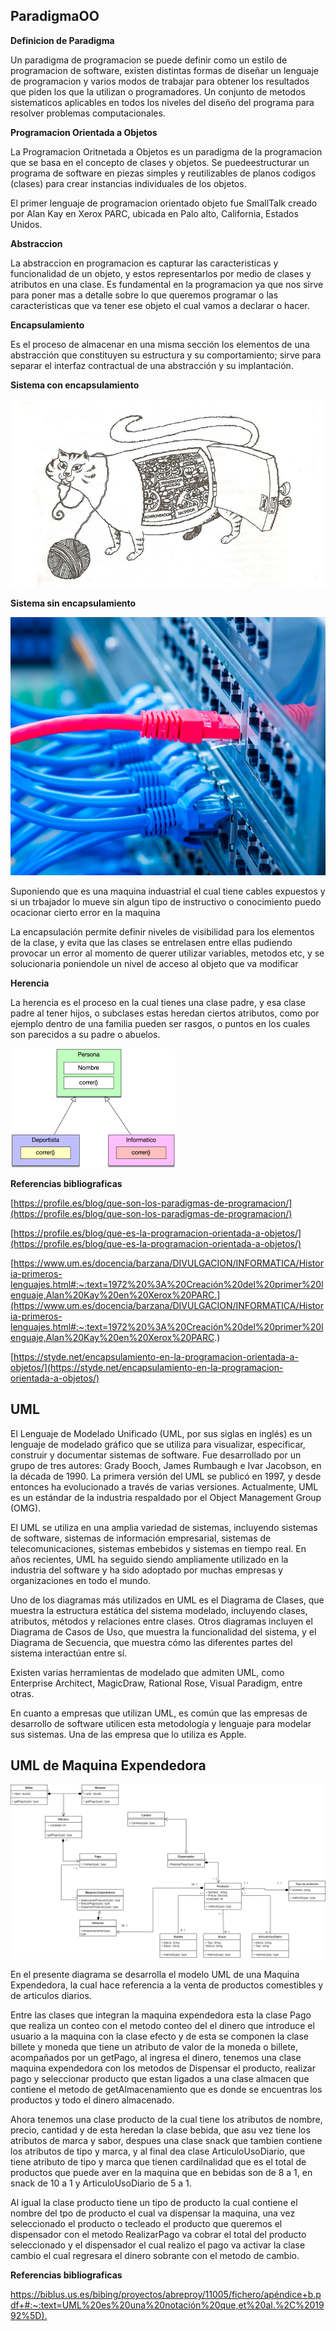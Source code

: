 ## ParadigmaOO
__Definicion de Paradigma__

Un paradigma de programacion se puede definir como un estilo de programacion de software, existen distintas formas de diseñar un lenguaje de programacion y varios modos de trabajar para obtener los resultados que piden los que la utilizan o programadores. Un conjunto de metodos sistematicos aplicables en todos los niveles del diseño del programa para resolver problemas computacionales.

__Programacion Orientada a Objetos__

La Programacion Oritnetada a Objetos es un paradigma de la programacion que se basa en el concepto de clases y objetos. Se puedeestructurar un programa de software en piezas simples y reutilizables de planos codigos (clases) para crear instancias individuales de los objetos.

El primer lenguaje de programacion orientado objeto fue SmallTalk creado por Alan Kay en Xerox PARC, ubicada en Palo alto, California, Estados Unidos.

__Abstraccion__

La abstraccion en programacion es capturar las caracteristicas y funcionalidad de un objeto, y estos representarlos por medio de clases y atributos en una clase. Es fundamental en la programacion ya que nos sirve para poner mas a detalle sobre lo que queremos programar o las caracteristicas que va tener ese objeto el cual vamos a declarar o hacer.

__Encapsulamiento__

Es el proceso de almacenar en una misma sección los elementos de una abstracción que constituyen su estructura y su comportamiento; sirve para separar el interfaz contractual de una abstracción y su implantación.

**Sistema con encapsulamiento**

![](https://github.com/LuisRoldanC/ProgOO/blob/main/Encapsulamiento.png)

**Sistema sin encapsulamiento**

![](https://github.com/LuisRoldanC/ProgOO/blob/main/Sistema%20sin%20encapsulamiento.jpg)

Suponiendo que es una maquina induastrial el cual tiene cables expuestos y si un trbajador lo mueve sin algun tipo de instructivo o conocimiento puedo ocacionar cierto error en la maquina

La encapsulación permite definir niveles de visibilidad para los elementos de la clase, y evita que las clases se entrelasen entre ellas pudiendo provocar un error al momento de querer utilizar variables, metodos etc, y se solucionaria poniendole un nivel de acceso al objeto que va modificar

__Herencia__

La herencia es el proceso en la cual tienes una clase padre, y esa clase padre al tener hijos, o subclases estas heredan ciertos atributos, como por ejemplo dentro de una familia pueden ser rasgos, o puntos en los cuales son parecidos a su padre o abuelos.

![](https://github.com/LuisRoldanC/ProgOO/blob/main/Herencia.png)


__Referencias bibliograficas__

[https://profile.es/blog/que-son-los-paradigmas-de-programacion/](https://profile.es/blog/que-son-los-paradigmas-de-programacion/)

[https://profile.es/blog/que-es-la-programacion-orientada-a-objetos/](https://profile.es/blog/que-es-la-programacion-orientada-a-objetos/)

[https://www.um.es/docencia/barzana/DIVULGACION/INFORMATICA/Historia-primeros-lenguajes.html#:~:text=1972%20%3A%20Creación%20del%20primer%20lenguaje,Alan%20Kay%20en%20Xerox%20PARC.](https://www.um.es/docencia/barzana/DIVULGACION/INFORMATICA/Historia-primeros-lenguajes.html#:~:text=1972%20%3A%20Creación%20del%20primer%20lenguaje,Alan%20Kay%20en%20Xerox%20PARC.)

[https://styde.net/encapsulamiento-en-la-programacion-orientada-a-objetos/](https://styde.net/encapsulamiento-en-la-programacion-orientada-a-objetos/)

## UML
El Lenguaje de Modelado Unificado (UML, por sus siglas en inglés) es un lenguaje de modelado gráfico que se utiliza para visualizar, especificar, construir y documentar sistemas de software. Fue desarrollado por un grupo de tres autores: Grady Booch, James Rumbaugh e Ivar Jacobson, en la década de 1990.
La primera versión del UML se publicó en 1997, y desde entonces ha evolucionado a través de varias versiones. Actualmente, UML es un estándar de la industria respaldado por el Object Management Group (OMG).

El UML se utiliza en una amplia variedad de sistemas, incluyendo sistemas de software, sistemas de información empresarial, sistemas de telecomunicaciones, sistemas embebidos y sistemas en tiempo real. En años recientes, UML ha seguido siendo ampliamente utilizado en la industria del software y ha sido adoptado por muchas empresas y organizaciones en todo el mundo.

Uno de los diagramas más utilizados en UML es el Diagrama de Clases, que muestra la estructura estática del sistema modelado, incluyendo clases, atributos, métodos y relaciones entre clases. Otros diagramas incluyen el Diagrama de Casos de Uso, que muestra la funcionalidad del sistema, y el Diagrama de Secuencia, que muestra cómo las diferentes partes del sistema interactúan entre sí.

Existen varias herramientas de modelado que admiten UML, como Enterprise Architect, MagicDraw, Rational Rose, Visual Paradigm, entre otras.

En cuanto a empresas que utilizan UML, es común que las empresas de desarrollo de software utilicen esta metodología y lenguaje para modelar sus sistemas. Una de las empresa que lo utiliza es Apple.

## UML de Maquina Expendedora

![](https://github.com/LuisRoldanC/ProgOO/blob/main/Maquina%20UML%202.png)

En el presente diagrama se desarrolla el modelo UML de una Maquina Expendedora, la cual hace referencia a la venta de productos comestibles y de articulos diarios.

Entre las clases que integran la maquina expendedora esta la clase Pago que realiza un conteo con el metodo conteo del el dinero que introduce el usuario a la maquina con la clase efecto y de esta se componen la clase billete y moneda que tiene un atributo de valor de la moneda o billete, acompañados por un getPago, al ingresa el dinero, tenemos una clase maquina expendedora con los metodos de Dispensar el producto, realizar pago y seleccionar producto que estan ligados a una clase almacen que contiene el metodo de getAlmacenamiento que es donde se encuentras los productos y todo el dinero almacenado.

Ahora tenemos una clase producto de la cual tiene los atributos de nombre, precio, cantidad y de esta heredan la clase bebida, que asu vez tiene los atributos de marca y sabor, despues una clase snack que tambien contiene los atributos de tipo y marca, y al final dea clase ArticuloUsoDiario, que tiene atributo de tipo y marca que tienen cardilnalidad que es el total de productos que puede aver en la maquina que en bebidas son de 8 a 1, en snack de 10 a 1 y ArticuloUsoDiario de 5 a 1.

Al igual la clase producto tiene un tipo de producto la cual contiene el nombre del tpo de producto el cual va dispensar la maquina, una vez seleccionado el producto o tecleado el producto que queremos el dispensador con el metodo RealizarPago va cobrar el total del producto seleccionado y el dispensador el cual realizo el pago va activar la clase cambio el cual regresara el dinero sobrante con el metodo de cambio.

__Referencias bibliograficas__

[https://biblus.us.es/bibing/proyectos/abreproy/11005/fichero/apéndice+b.pdf+#:~:text=UML%20es%20una%20notación%20que,et%20al.%2C%201992%5D).](https://biblus.us.es/bibing/proyectos/abreproy/11005/fichero/apéndice+b.pdf+#:~:text=UML%20es%20una%20notación%20que,et%20al.%2C%201992%5D)


